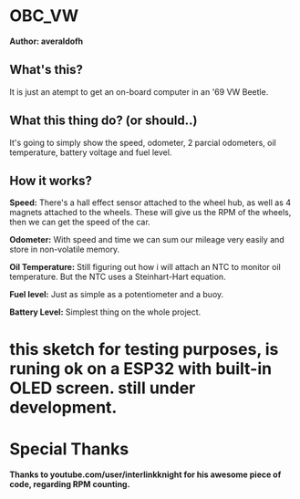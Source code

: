 # OBC_VW
**Author: averaldofh**

## What's this?
It is just an atempt to get an on-board computer in an '69 VW Beetle.

## What this thing do? (or should..)
It's going to simply show the speed, odometer, 2 parcial odometers, oil temperature, battery voltage and fuel level.

## How it works?
**Speed:** There's a hall effect sensor attached to the wheel hub, as well as 4 magnets attached to the wheels. These will give us the RPM of the wheels, then we can get the speed of the car.

**Odometer:** With speed and time we can sum our mileage very easily and store in non-volatile memory.

**Oil Temperature:** Still figuring out how i will attach an NTC to monitor oil temperature. But the NTC uses a Steinhart-Hart equation.

**Fuel level:** Just as simple as a potentiometer and a buoy.

**Battery Level:** Simplest thing on the whole project.


# this sketch for testing purposes, is runing ok on a ESP32 with built-in OLED screen. still under development.

# Special Thanks
**Thanks to youtube.com/user/interlinkknight for his awesome piece of code, regarding RPM counting.**
